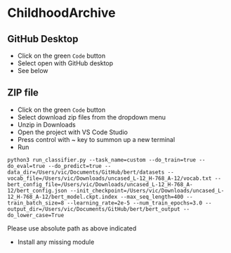 # ChildhoodArchive

## GitHub Desktop
- Click on the green ```Code``` button
- Select open with GitHub desktop
- See below


## ZIP file
- Click on the green ```Code``` button
- Select download zip files from the dropdown menu
- Unzip in Downloads
- Open the project with VS Code Studio
- Press control with ~ key to summon up a new terminal
- Run

```
python3 run_classifier.py --task_name=custom --do_train=true --do_eval=true --do_predict=true --data_dir=/Users/vic/Documents/GitHub/bert/datasets --vocab_file=/Users/vic/Downloads/uncased_L-12_H-768_A-12/vocab.txt --bert_config_file=/Users/vic/Downloads/uncased_L-12_H-768_A-12/bert_config.json --init_checkpoint=/Users/vic/Downloads/uncased_L-12_H-768_A-12/bert_model.ckpt.index --max_seq_length=400 --train_batch_size=8 --learning_rate=2e-5 --num_train_epochs=3.0 --output_dir=/Users/vic/Documents/GitHub/bert/bert_output --do_lower_case=True
```


Please use absolute path as above indicated

- Install any missing module
